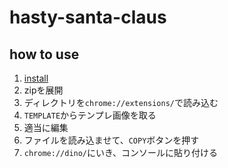 # hasty-santa-claus

## how to use
1. [install](https://github.com/Akatsuki1910/hasty-santa-claus/archive/refs/heads/gh-pages.zip)
2. zipを展開
3. ディレクトリを`chrome://extensions/`で読み込む
4. `TEMPLATE`からテンプレ画像を取る
5. 適当に編集
6. ファイルを読み込ませて、`COPY`ボタンを押す
7. `chrome://dino/`にいき、コンソールに貼り付ける